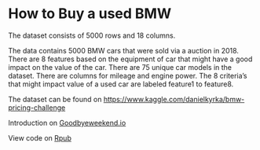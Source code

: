 # How to Buy a used BMW

The dataset consists of 5000 rows and 18 columns.

The data contains 5000 BMW cars that were sold via a auction in 2018. There are 8 features based on the equipment of car that might have a good impact on the value of the car. There are 75 unique car models in the dataset. There are columns for mileage and engine power. The 8 criteria’s that might impact value of a used car are labeled feature1 to feature8.

The dataset can be found on https://www.kaggle.com/danielkyrka/bmw-pricing-challenge


Introduction on [Goodbyeweekend.io](www.google.com)

View code on [Rpub](https://rpubs.com/vineetver/872494)
